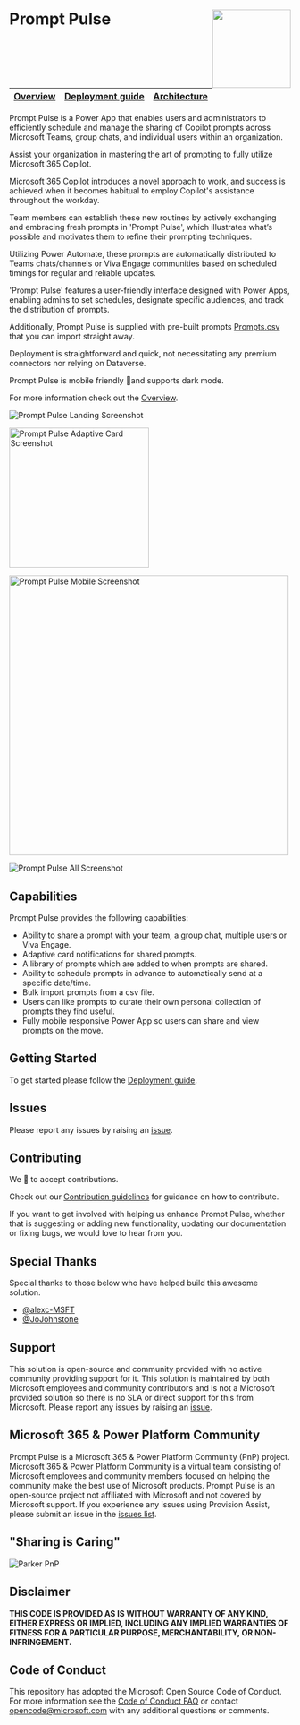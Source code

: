 # Prompt Pulse <img align="right" width="140" height="140" src="https://github.com/pnp/prompt-pulse/blob/main/Documentation/Images/prompt-pulse-logo.png"> 

| [Overview](/Documentation/Overview.md) | [Deployment guide](/Documentation/Deployment-guide.md) | [Architecture](/Documentation/Architecture.md)
| ---- | ---- | ----

Prompt Pulse is a Power App that enables users and administrators to efficiently schedule and manage the sharing of Copilot prompts across Microsoft Teams, group chats, and individual users within an organization.

Assist your organization in mastering the art of prompting to fully utilize Microsoft 365 Copilot.

Microsoft 365 Copilot introduces a novel approach to work, and success is achieved when it becomes habitual to employ Copilot's assistance throughout the workday.
 
Team members can establish these new routines by actively exchanging and embracing fresh prompts in 'Prompt Pulse', which illustrates what’s possible and motivates them to refine their prompting techniques.
 
Utilizing Power Automate, these prompts are automatically distributed to Teams chats/channels or Viva Engage communities based on scheduled timings for regular and reliable updates.

'Prompt Pulse' features a user-friendly interface designed with Power Apps, enabling admins to set schedules, designate specific audiences, and track the distribution of prompts.

Additionally, Prompt Pulse is supplied with pre-built prompts [Prompts.csv](Prompts.csv) that you can import straight away.
 
Deployment is straightforward and quick, not necessitating any premium connectors nor relying on Dataverse. 

Prompt Pulse is mobile friendly 📱and supports dark mode.

For more information check out the [Overview](Documentation/Overview.md).

<img src="https://github.com/pnp/prompt-pulse/blob/main/Documentation/Images/prompt-pulse-landing-screenshot.png?raw=true" alt="Prompt Pulse Landing Screenshot"><br/>

<img src="https://github.com/pnp/prompt-pulse/blob/main/Documentation/Images/prompt-pulse-adaptivecard.png?raw=true" height="250" alt="Prompt Pulse Adaptive Card Screenshot"><br/>

<img src="https://github.com/pnp/prompt-pulse/blob/main/Documentation/Images/prompt-pulse-mobile-screenshot.png?raw=true" height="500" alt="Prompt Pulse Mobile Screenshot"><br/>

<img src="https://github.com/pnp/prompt-pulse/blob/main/Documentation/Images/prompt-pulse-all-screenshot.png?raw=true" alt="Prompt Pulse All Screenshot"><br/>


## Capabilities

Prompt Pulse provides the following capabilities:

- Ability to share a prompt with your team, a group chat, multiple users or Viva Engage.
- Adaptive card notifications for shared prompts.
- A library of prompts which are added to when prompts are shared.
- Ability to schedule prompts in advance to automatically send at a specific date/time.
- Bulk import prompts from a csv file.
- Users can like prompts to curate their own personal collection of prompts they find useful.
- Fully mobile responsive Power App so users can share and view prompts on the move.

## Getting Started

To get started please follow the [Deployment guide](Documentation/Deployment-guide.md). 

## Issues

Please report any issues by raising an [issue](https://github.com/pnp/prompt-pulse/issues/new/choose).

## Contributing

We 💖 to accept contributions.

Check out our [Contribution guidelines](/CONTRIBUTING.md) for guidance on how to contribute. 

If you want to get involved with helping us enhance Prompt Pulse, whether that is suggesting or adding new functionality, updating our documentation or fixing bugs, we would love to hear from you.

## Special Thanks

Special thanks to those below who have helped build this awesome solution.

- [@alexc-MSFT](https://github.com/alexc-MSFT)
- [@JoJohnstone](https://github.com/JoJohnstone)

## Support

This solution is open-source and community provided with no active community providing support for it. This solution is maintained by both Microsoft employees and community contributors and is not a Microsoft provided solution so there is no SLA or direct support for this from Microsoft. Please report any issues by raising an [issue](https://github.com/pnp/prompt-pulse/issues/new/choose).

## Microsoft 365 & Power Platform Community

Prompt Pulse is a Microsoft 365 & Power Platform Community (PnP) project. Microsoft 365 & Power Platform Community is a virtual team consisting of Microsoft employees and community members focused on helping the community make the best use of Microsoft products. Prompt Pulse is an open-source project not affiliated with Microsoft and not covered by Microsoft support. If you experience any issues using Provision Assist, please submit an issue in the [issues list](https://github.com/pnp/prompt-pulse/issues).

## "Sharing is Caring"

![Parker PnP](./Documentation/Images/parker-pnp.png)

## Disclaimer

**THIS CODE IS PROVIDED AS IS WITHOUT WARRANTY OF ANY KIND, EITHER EXPRESS OR IMPLIED, INCLUDING ANY IMPLIED WARRANTIES OF FITNESS FOR A PARTICULAR PURPOSE, MERCHANTABILITY, OR NON-INFRINGEMENT.**

## Code of Conduct

This repository has adopted the Microsoft Open Source Code of Conduct. For more information see the [Code of Conduct FAQ](https://opensource.microsoft.com/codeofconduct/faq/) or contact opencode@microsoft.com with any additional questions or comments.
